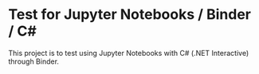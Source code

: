 # Test for Jupyter Notebooks / Binder / C#

This project is to test using Jupyter Notebooks with C# (.NET Interactive) through Binder.